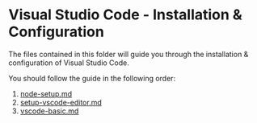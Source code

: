 

# Visual Studio Code - Installation & Configuration

The files contained in this folder will guide you through the installation & configuration of Visual Studio Code.

You should follow the guide in the following order:

1. [node-setup.md](1-node-setup.md)
2. [setup-vscode-editor.md](2-setup-vscode-editor.md)
3. [vscode-basic.md](3-vscode-basics.md)
